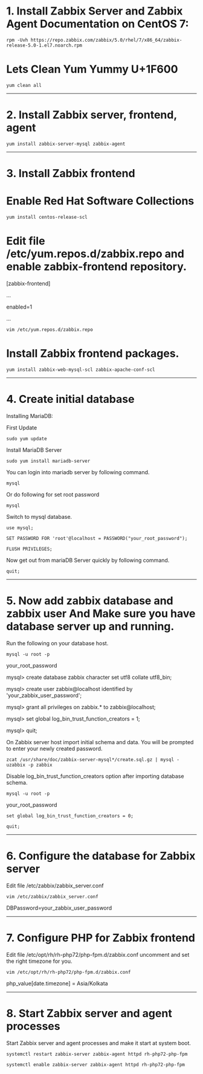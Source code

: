 # 1. Install Zabbix Server and Zabbix Agent Documentation on CentOS 7:
``` 
rpm -Uvh https://repo.zabbix.com/zabbix/5.0/rhel/7/x86_64/zabbix-release-5.0-1.el7.noarch.rpm

```

# Lets Clean Yum Yummy U+1F600
```
yum clean all

```

-------------------------------------------------------------

# 2. Install Zabbix server, frontend, agent

```
yum install zabbix-server-mysql zabbix-agent

```

-------------------------------------------------------------

# 3. Install Zabbix frontend

# Enable Red Hat Software Collections

```
yum install centos-release-scl
```

# Edit file /etc/yum.repos.d/zabbix.repo and enable zabbix-frontend repository.

[zabbix-frontend]

...

enabled=1

...


```
vim /etc/yum.repos.d/zabbix.repo

```



# Install Zabbix frontend packages.

```
yum install zabbix-web-mysql-scl zabbix-apache-conf-scl
```


-------------------------------------------------------------

# 4. Create initial database

Installing MariaDB:

First Update

```
sudo yum update
```
Install MariaDB Server

```
sudo yum install mariadb-server
```

You can login into mariadb server by following command. 

```
mysql
```

Or do following for set root password

```
mysql
```
Switch to mysql database.

```
use mysql;
```

```
SET PASSWORD FOR 'root'@localhost = PASSWORD("your_root_password");
```

```
FLUSH PRIVILEGES;
```

Now get out from mariaDB Server quickly by following command.

```
quit;
```

-------------------------------------------------------------

# 5. Now add zabbix database and zabbix user And Make sure you have database server up and running.

Run the following on your database host.

```
mysql -u root -p
```

your_root_password

mysql> create database zabbix character set utf8 collate utf8_bin;

mysql> create user zabbix@localhost identified by 'your_zabbix_user_password';

mysql> grant all privileges on zabbix.* to zabbix@localhost;

mysql> set global log_bin_trust_function_creators = 1;

mysql> quit;


On Zabbix server host import initial schema and data. You will be prompted to enter your newly created password.

```
zcat /usr/share/doc/zabbix-server-mysql*/create.sql.gz | mysql -uzabbix -p zabbix
```

Disable log_bin_trust_function_creators option after importing database schema.

```
mysql -u root -p
```

your_root_password

```
set global log_bin_trust_function_creators = 0;
```

```
quit;
```
-------------------------------------------------------------

# 6. Configure the database for Zabbix server

Edit file /etc/zabbix/zabbix_server.conf

```
vim /etc/zabbix/zabbix_server.conf
```

DBPassword=your_zabbix_user_password

-------------------------------------------------------------


# 7. Configure PHP for Zabbix frontend

Edit file /etc/opt/rh/rh-php72/php-fpm.d/zabbix.conf uncomment and set the right timezone for you.

```
vim /etc/opt/rh/rh-php72/php-fpm.d/zabbix.conf
```

php_value[date.timezone] = Asia/Kolkata


-------------------------------------------------------------


# 8. Start Zabbix server and agent processes

Start Zabbix server and agent processes and make it start at system boot.

```
systemctl restart zabbix-server zabbix-agent httpd rh-php72-php-fpm
```

```
systemctl enable zabbix-server zabbix-agent httpd rh-php72-php-fpm
```
